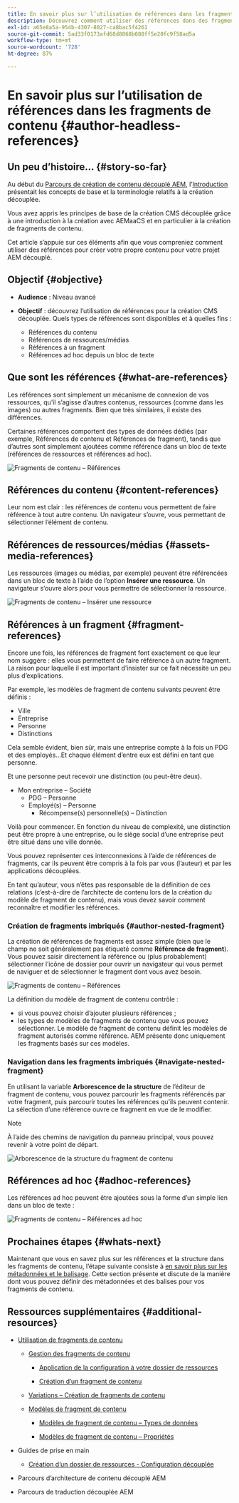 ```yaml
---
title: En savoir plus sur l’utilisation de références dans les fragments de contenu
description: Découvrez comment utiliser des références dans des fragments de contenu pour du contenu, d’autres fragments et d’autres ressources (médias). Découvrez l’importance et le fonctionnement des fragments imbriqués pour la création CMS découplée.
exl-id: a65e8a5a-954b-4307-8027-ca8bac5f4261
source-git-commit: 5ad33f0173afd68d8868b088ff5e20fc9f58ad5a
workflow-type: tm+mt
source-wordcount: '728'
ht-degree: 87%

---
```


# En savoir plus sur l’utilisation de références dans les fragments de contenu {#author-headless-references}

## Un peu d’histoire… {#story-so-far}

Au début du [Parcours de création de contenu découplé AEM](overview.md), l’[Introduction](introduction.md) présentait les concepts de base et la terminologie relatifs à la création découplée.

Vous avez appris les principes de base de la création CMS découplée grâce à une introduction à la création avec AEMaaCS et en particulier à la création de fragments de contenu.

Cet article s’appuie sur ces éléments afin que vous compreniez comment utiliser des références pour créer votre propre contenu pour votre projet AEM découplé.

## Objectif {#objective}

* **Audience** : Niveau avancé
* **Objectif** : découvrez l’utilisation de références pour la création CMS découplée. Quels types de références sont disponibles et à quelles fins :

   * Références du contenu
   * Références de ressources/médias
   * Références à un fragment
   * Références ad hoc depuis un bloc de texte

## Que sont les références {#what-are-references}

Les références sont simplement un mécanisme de connexion de vos ressources, qu’il s’agisse d’autres contenus, ressources (comme dans les images) ou autres fragments. Bien que très similaires, il existe des différences.

Certaines références comportent des types de données dédiés (par exemple, Références de contenu et Références de fragment), tandis que d’autres sont simplement ajoutées comme référence dans un bloc de texte (références de ressources et références ad hoc).

![Fragments de contenu – Références](/help/journey-headless/author/assets/headless-journey-author-references-01.png)

## Références du contenu {#content-references}

Leur nom est clair : les références de contenu vous permettent de faire référence à tout autre contenu. Un navigateur s’ouvre, vous permettant de sélectionner l’élément de contenu.

## Références de ressources/médias {#assets-media-references}

Les ressources (images ou médias, par exemple) peuvent être référencées dans un bloc de texte à l’aide de l’option **Insérer une ressource**. Un navigateur s’ouvre alors pour vous permettre de sélectionner la ressource.

![Fragments de contenu – Insérer une ressource](/help/journey-headless/author/assets/headless-journey-author-references-02.png)

## Références à un fragment {#fragment-references}

Encore une fois, les références de fragment font exactement ce que leur nom suggère : elles vous permettent de faire référence à un autre fragment. La raison pour laquelle il est important d’insister sur ce fait nécessite un peu plus d’explications.

Par exemple, les modèles de fragment de contenu suivants peuvent être définis :

* Ville
* Entreprise
* Personne
* Distinctions

Cela semble évident, bien sûr, mais une entreprise compte à la fois un PDG et des employés...Et chaque élément d’entre eux est défini en tant que personne.

Et une personne peut recevoir une distinction (ou peut-être deux).

* Mon entreprise – Société
   * PDG – Personne
   * Employé(s) – Personne
      * Récompense(s) personnelle(s) – Distinction

Voilà pour commencer. En fonction du niveau de complexité, une distinction peut être propre à une entreprise, ou le siège social d’une entreprise peut être situé dans une ville donnée.

Vous pouvez représenter ces interconnexions à l’aide de références de fragments, car ils peuvent être compris à la fois par vous (l’auteur) et par les applications découplées.

En tant qu’auteur, vous n’êtes pas responsable de la définition de ces relations (c’est-à-dire de l’architecte de contenu lors de la création du modèle de fragment de contenu), mais vous devez savoir comment reconnaître et modifier les références.

<!--
![Content Modeling with Content Fragments](/help/journey-headless/developer/assets/headless-modeling-01.png "Content Modeling with Content Fragments")
-->

### Création de fragments imbriqués {#author-nested-fragment}

La création de références de fragments est assez simple (bien que le champ ne soit généralement pas étiqueté comme **Référence de fragment**). Vous pouvez saisir directement la référence ou (plus probablement) sélectionner l’icône de dossier pour ouvrir un navigateur qui vous permet de naviguer et de sélectionner le fragment dont vous avez besoin.

![Fragments de contenu – Références](/help/journey-headless/author/assets/headless-journey-author-references-03.png)

La définition du modèle de fragment de contenu contrôle :

* si vous pouvez choisir d’ajouter plusieurs références ;
* les types de modèles de fragments de contenu que vous pouvez sélectionner. Le modèle de fragment de contenu définit les modèles de fragment autorisés comme référence. AEM présente donc uniquement les fragments basés sur ces modèles.

### Navigation dans les fragments imbriqués {#navigate-nested-fragment}

En utilisant la variable **Arborescence de la structure** de l’éditeur de fragment de contenu, vous pouvez parcourir les fragments référencés par votre fragment, puis parcourir toutes les références qu’ils peuvent contenir. La sélection d’une référence ouvre ce fragment en vue de le modifier.

>[!NOTE]
>
>À l’aide des chemins de navigation du panneau principal, vous pouvez revenir à votre point de départ.

![Arborescence de la structure du fragment de contenu](/help/sites-cloud/administering/content-fragments/assets/cfm-structuretree-02.png)

## Références ad hoc {#adhoc-references}

Les références ad hoc peuvent être ajoutées sous la forme d’un simple lien dans un bloc de texte :

![Fragments de contenu – Références ad hoc](/help/journey-headless/author/assets/headless-journey-author-references-04.png)

## Prochaines étapes {#whats-next}

Maintenant que vous en savez plus sur les références et la structure dans les fragments de contenu, l’étape suivante consiste à [en savoir plus sur les métadonnées et le balisage](metadata-tagging.md). Cette section présente et discute de la manière dont vous pouvez définir des métadonnées et des balises pour vos fragments de contenu.

## Ressources supplémentaires {#additional-resources}

* [Utilisation de fragments de contenu](/help/sites-cloud/administering/content-fragments/content-fragments.md)

   * [Gestion des fragments de contenu](/help/sites-cloud/administering/content-fragments/content-fragments-managing.md)

      * [Application de la configuration à votre dossier de ressources](/help/sites-cloud/administering/content-fragments/content-fragments-configuration-browser.md#apply-the-configuration-to-your-assets-folder)

      * [Création d’un fragment de contenu](/help/sites-cloud/administering/content-fragments/content-fragments-managing.md#creating-a-content-fragment)

   * [Variations – Création de fragments de contenu](/help/sites-cloud/administering/content-fragments/content-fragments-variations.md)

   * [Modèles de fragment de contenu](/help/sites-cloud/administering/content-fragments/content-fragments-models.md)

      * [Modèles de fragment de contenu – Types de données](/help/sites-cloud/administering/content-fragments/content-fragments-models.md#data-types)

      * [Modèles de fragment de contenu – Propriétés](/help/sites-cloud/administering/content-fragments/content-fragments-models.md#properties)

* Guides de prise en main
   * [Création d’un dossier de ressources - Configuration découplée](/help/headless/setup/create-assets-folder.md)

* Parcours d’architecture de contenu découplé AEM

* Parcours de traduction découplée AEM
